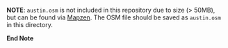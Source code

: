 **NOTE**: `austin.osm` is not included in this repository due to size (> 50MB), but can be found via [Mapzen](https://s3.amazonaws.com/metro-extracts.mapzen.com/austin_texas.osm.bz2).  The OSM file should be saved as `austin.osm` in this directory.


**End Note**